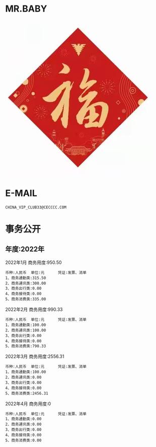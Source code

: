 MR.BABY
======

![image](image/loveF.jpg)

E-MAIL
======

```bash
CHINA_VIP_CLUB33@CECCCC.COM
```

事务公开
======

年度:2022年 
---

2022年1月   商务用度:950.50
```bash
币种:人民币  单位:元      凭证:发票、消单
1、商务通勤类:315.50
2、商务通讯类:300.00
3、商务出行类:0.00
4、商务接待类:0.00
5、商务消费类:335.00
```

2022年2月   商务用度:990.33
```bash
币种:人民币  单位:元      凭证:发票、消单
1、商务通勤类:100.00
2、商务通讯类:100.00
3、商务出行类:0.00
4、商务接待类:0.00
5、商务消费类:790.33
```


2022年3月   商务用度:2556.31
```bash
币种:人民币  单位:元      凭证:发票、消单
1、商务通勤类:100.00
2、商务通讯类:0.00
3、商务出行类:0.00
4、商务接待类:0.00
5、商务消费类:2456.31
```
2022年4月   商务用度:0
```bash
币种:人民币  单位:元      凭证:发票、消单
1、商务通勤类:0.00
2、商务通讯类:0.00
3、商务出行类:0.00
4、商务接待类:0.00
5、商务消费类:0.00
```


















